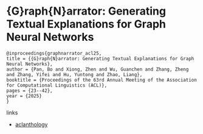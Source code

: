 # {G}raph{N}arrator: Generating Textual Explanations for Graph Neural Networks

```
@inproceedings{graphnarrator_acl25,
title = {{G}raph{N}arrator: Generating Textual Explanations for Graph Neural Networks},
author = {Pan, Bo and Xiong, Zhen and Wu, Guanchen and Zhang, Zheng and Zhang, Yifei and Hu, Yuntong and Zhao, Liang},
booktitle = {Proceedings of the 63rd Annual Meeting of the Association for Computational Linguistics (ACL)},
pages = {23--42},
year = {2025}
}
```

links
- [aclanthology](https://aclanthology.org/2025.acl-long.2/)
